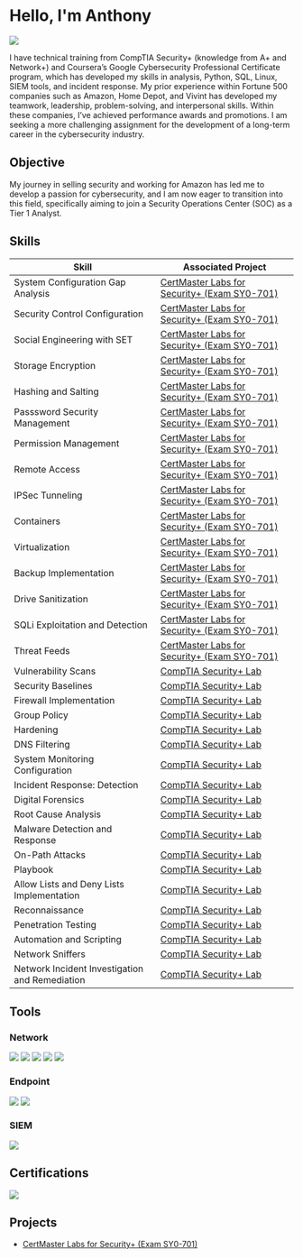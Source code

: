 # Hello, I'm Anthony
<a href="https://linkedin.com/in/anthonyavalera"><img src="https://img.shields.io/badge/-LinkedIn-0072b1?&style=for-the-badge&logo=linkedin&logoColor=white" /></a>

I have technical training from CompTIA Security+ (knowledge from A+ and Network+) and Coursera’s Google Cybersecurity Professional Certificate program, which has developed my skills in analysis, Python, SQL, Linux, SIEM tools, and incident response. My prior experience within Fortune 500 companies such as Amazon, Home Depot, and Vivint has developed my teamwork, leadership, problem-solving, and interpersonal skills. Within these companies, I’ve achieved performance awards and promotions. I am seeking a more challenging assignment for the development of a long-term career in the cybersecurity industry.

## Objective

My journey in selling security and working for Amazon has led me to develop a passion for cybersecurity, and I am now eager to transition into this field, specifically aiming to join a Security Operations Center (SOC) as a Tier 1 Analyst.

## Skills

| Skill                                         | Associated Project         |
|-----------------------------------------------|----------------------------|
| System Configuration Gap Analysis         | <a href="https://github.com/anthonyavalera/CertMaster-Labs-for-Security-Exam-SY0-701-">CertMaster Labs for Security+ (Exam SY0-701)</a>|
| Security Control Configuration      | <a href="https://github.com/anthonyavalera/CertMaster-Labs-for-Security-Exam-SY0-701-">CertMaster Labs for Security+ (Exam SY0-701)</a>|
| Social Engineering with SET                  | <a href="https://github.com/anthonyavalera/CertMaster-Labs-for-Security-Exam-SY0-701-">CertMaster Labs for Security+ (Exam SY0-701)</a>|
| Storage Encryption | <a href="https://github.com/anthonyavalera/CertMaster-Labs-for-Security-Exam-SY0-701-">CertMaster Labs for Security+ (Exam SY0-701)</a>|
| Hashing and Salting | <a href="https://github.com/anthonyavalera/CertMaster-Labs-for-Security-Exam-SY0-701-">CertMaster Labs for Security+ (Exam SY0-701)</a>|
| Passsword Security Management | <a href="https://github.com/anthonyavalera/CertMaster-Labs-for-Security-Exam-SY0-701-">CertMaster Labs for Security+ (Exam SY0-701)</a>|
| Permission Management | <a href="https://github.com/anthonyavalera/CertMaster-Labs-for-Security-Exam-SY0-701-">CertMaster Labs for Security+ (Exam SY0-701)</a>|
| Remote Access | <a href="https://github.com/anthonyavalera/CertMaster-Labs-for-Security-Exam-SY0-701-">CertMaster Labs for Security+ (Exam SY0-701)</a>|
| IPSec Tunneling | <a href="https://github.com/anthonyavalera/CertMaster-Labs-for-Security-Exam-SY0-701-">CertMaster Labs for Security+ (Exam SY0-701)</a>|
| Containers | <a href="https://github.com/anthonyavalera/CertMaster-Labs-for-Security-Exam-SY0-701-">CertMaster Labs for Security+ (Exam SY0-701)</a>|
| Virtualization | <a href="https://github.com/anthonyavalera/CertMaster-Labs-for-Security-Exam-SY0-701-">CertMaster Labs for Security+ (Exam SY0-701)</a>|
| Backup Implementation | <a href="https://github.com/anthonyavalera/CertMaster-Labs-for-Security-Exam-SY0-701-">CertMaster Labs for Security+ (Exam SY0-701)</a>|
| Drive Sanitization | <a href="https://github.com/anthonyavalera/CertMaster-Labs-for-Security-Exam-SY0-701-">CertMaster Labs for Security+ (Exam SY0-701)</a>|
| SQLi Exploitation and Detection | <a href="https://github.com/anthonyavalera/CertMaster-Labs-for-Security-Exam-SY0-701-">CertMaster Labs for Security+ (Exam SY0-701)</a>|
| Threat Feeds | <a href="https://github.com/anthonyavalera/CertMaster-Labs-for-Security-Exam-SY0-701-">CertMaster Labs for Security+ (Exam SY0-701)</a>|
| Vulnerability Scans | <a href="https://google.com">CompTIA Security+ Lab</a>|
| Security Baselines | <a href="https://google.com">CompTIA Security+ Lab</a>|
| Firewall Implementation | <a href="https://google.com">CompTIA Security+ Lab</a>|
| Group Policy | <a href="https://google.com">CompTIA Security+ Lab</a>|
| Hardening | <a href="https://google.com">CompTIA Security+ Lab</a>|
| DNS Filtering | <a href="https://google.com">CompTIA Security+ Lab</a>|
| System Monitoring Configuration | <a href="https://google.com">CompTIA Security+ Lab</a>|
| Incident Response: Detection | <a href="https://google.com">CompTIA Security+ Lab</a>|
| Digital Forensics | <a href="https://google.com">CompTIA Security+ Lab</a>|
| Root Cause Analysis | <a href="https://google.com">CompTIA Security+ Lab</a>|
| Malware Detection and Response | <a href="https://google.com">CompTIA Security+ Lab</a>|
| On-Path Attacks | <a href="https://google.com">CompTIA Security+ Lab</a>|
| Playbook | <a href="https://google.com">CompTIA Security+ Lab</a>|
| Allow Lists and Deny Lists Implementation | <a href="https://google.com">CompTIA Security+ Lab</a>|
| Reconnaissance | <a href="https://google.com">CompTIA Security+ Lab</a>|
| Penetration Testing | <a href="https://google.com">CompTIA Security+ Lab</a>|
| Automation and Scripting | <a href="https://google.com">CompTIA Security+ Lab</a>|
| Network Sniffers | <a href="https://google.com">CompTIA Security+ Lab</a>|
| Network Incident Investigation and Remediation | <a href="https://google.com">CompTIA Security+ Lab</a>|

## Tools

### Network
<div>
    <img src="https://img.shields.io/badge/-Wireshark-1679A7?&style=for-the-badge&logo=Wireshark&logoColor=white" />
    <img src="https://img.shields.io/badge/-Nmap-000000?&style=for-the-badge&logo=Nmap&logoColor=white" />
    <img src="https://img.shields.io/badge/-Nessus-5F5F5F?&style=for-the-badge&logo=Nessus&logoColor=white" />
    <img src="https://img.shields.io/badge/-Netcat-000000?&style=for-the-badge&logo=netcat&logoColor=white" />
    <img src="https://img.shields.io/badge/-nslookup-000000?&style=for-the-badge&logo=nslookup&logoColor=white" />
</div>

### Endpoint
<div>
    <img src="https://img.shields.io/badge/-Microsoft_Defender_for_Endpoint-00A4EF?&style=for-the-badge&logo=Microsoft&logoColor=white" />
    <img src="https://img.shields.io/badge/-AppLocker-0078D4?&style=for-the-badge&logo=Microsoft&logoColor=white" />
</div>

### SIEM
<div>
    <img src="https://img.shields.io/badge/-wazuh-4C7F42?&style=for-the-badge&logo=wazuh&logoColor=white" />
</div>

## Certifications
<div>
<img src="https://img.shields.io/badge/-Security%2B-FF0000?&style=for-the-badge&logo=CompTIA&logoColor=white" />
</div>

## Projects
- <a href="https://github.com/anthonyavalera/CertMaster-Labs-for-Security-Exam-SY0-701-">CertMaster Labs for Security+ (Exam SY0-701)</a>
